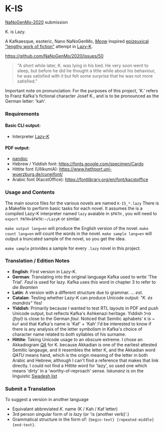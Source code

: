 # K-IS
[NaNoGenMo-2020](https://github.com/NaNoGenMo/2020) submission

K. is Lazy.

A Kafkaesque, esoteric, Nano NaNoGenMo, [_Meow_](https://github.com/dariusk/NaNoGenMo-2014/issues/50) inspired [epizeuxical](https://en.wikipedia.org/wiki/Epizeuxis) ["lengthy work of fiction"](https://nanowrimo.uservoice.com/knowledgebase/articles/329132-why-50-000-words-and-how-do-you-define-novel) attempt in [Lazy-K](https://esolangs.org/wiki/Lazy_K).

https://github.com/NaNoGenMo/2020/issues/50

> "A short while later, K. was lying in his bed. He very soon went to sleep, but before
> he did he thought a little while about his behaviour, he was satisfied
> with it but felt some surprise that he was not more satisfied."

Important note on pronunciation: For the purposes of this project, 'K.' refers to Franz Kafka's fictional character Josef K., and is to be pronounced as the German letter: 'kah'.

### Requirements

#### Basic CLI output:
* Interpreter [Lazy-K](https://github.com/msullivan/LazyK)

#### PDF output:
* [pandoc](https://pandoc.org/)
* Hebrew / Yiddish font: https://fonts.google.com/specimen/Cardo
* Hittite font (UllikumiA): https://www.hethport.uni-wuerzburg.de/cuneifont/
* Arabic font (KacstOffice): https://fontlibrary.org/en/font/kacstoffice

### Usage and Contents

The main source files for the various novels are named `K-IS_*.lazy`
There is a Makefile to perform basic tasks for each novel.
It assumes the is a compiled Lazy-K interpreter named `lazy` avaiable in `$PATH` , you will need to 
`export PATH=$PATH:~/LazyK` or similar.

`make output lang=en` will produce the English version of the novel.
`make count lang=en` will count the words in the novel.
`make sample lang=en` will output a truncated sample of the novel, so you get the idea.

`make sample` provides a sample for every `.lazy` novel in this project.


### Translation / Edition Notes
* **English**: First version in Lazy-K.
* **German**: Translating into the original language Kafka used to write 'The Trial'. *Faul* is used for lazy. Kafka uses this word in chapter 3 to refer to *die Beamten*
* **Latin**: A version with a different structure due to grammar.  ... *est*.
* **Catalan**: Testing whether Lazy-K can produce Unicode output: *"K. és mandrós"* Yes!
* **Yiddish**: Primarily because I wanted to test RTL layouts in PDF and push Unicode output, but reflects Kafka's Ashkenazi heritage. Yiddish *פויל (foyl)* is close to the German *faul*. Noticed that Semitic aphabets' `K` is ~ `Kaf` and that Kafka's name is 'Kaf' + 'Kah' I'd be interested to know if there is any analysis of the letter symbolism in Kafka's choice of character name related to *both* syllables of his surname.
* **Hittite**: Taking Unicode usage to an obscure extreme. I chose an Akkadiogram [*QA*](https://en.wikipedia.org/wiki/Qa_(cuneiform)) for K. because Akkadian is one of the earliest attested Semitic langauge, and it resembles the letter K, and the Akkadian word *QATU* means hand, which is the origin meaning of the letter in both Arabic and Hebrew, although I can't find a reference that makes that link directly. I could not find a Hittite word for 'lazy', so used one which means 'dirty' in a 'worthy-of-reproach' sense. *Iskunanz* is on the linguistic [Swadesh list](https://en.wiktionary.org/wiki/Appendix:Hittite_Swadesh_list#188) 

### Submit a Translation
To suggest a version in another language
* Equivalant abbreviated *K.* name (K / Kah / Kaf letter)
* 3rd person singular form of *is lazy* (or 'is {another verb}'.)
* Grammatical structure in the form of: `{begin-text} {repeated-middle} {end-text}`.
